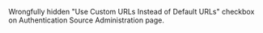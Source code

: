Wrongfully hidden "Use Custom URLs Instead of Default URLs" checkbox on Authentication Source Administration page.
